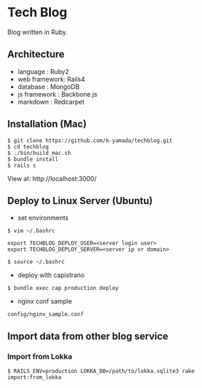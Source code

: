 # Tech Blog

Blog written in Ruby.

## Architecture

* language     : Ruby2
* web framework: Rails4
* database     : MongoDB
* js framework : Backbone.js
* markdown     : Redcarpet

## Installation (Mac)

~~~
$ git clone https://github.com/k-yamada/techblog.git
$ cd techblog
$ ./bin/build_mac.sh
$ bundle install
$ rails s
~~~

View at: http://localhost:3000/

## Deploy to Linux Server (Ubuntu)

* set environments

~~~
$ vim ~/.bashrc

export TECHBLOG_DEPLOY_USER=<server login user>
export TECHBLOG_DEPLOY_SERVER=<server ip or domain>

$ source ~/.bashrc
~~~

* deploy with capistrano

~~~
$ bundle exec cap production deploy
~~~

* nginx conf sample

~~~
config/nginx_sample.conf
~~~

## Import data from other blog service

### Import from Lokka

~~~
$ RAILS_ENV=production LOKKA_DB=/path/to/lokka.sqlite3 rake import:from_lokka
~~~
